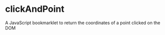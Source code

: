 clickAndPoint
=============

A JavaScript bookmarklet to return the coordinates of a point clicked on the DOM
